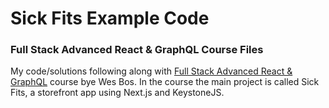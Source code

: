 # Sick Fits Example Code

### Full Stack Advanced React & GraphQL Course Files

My code/solutions following along with [Full Stack Advanced React & GraphQL](https://advancedreact.com/) course bye Wes Bos. In the course the main project is called Sick Fits, a storefront app using Next.js and KeystoneJS.
